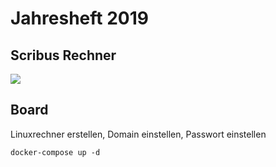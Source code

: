# Jahresheft 2019

## Scribus Rechner

<a href="https://portal.azure.com/#create/Microsoft.Template/uri/https%3A%2F%2Fraw.githubusercontent.com%2FStefanScherer%2Fjh2019%2Fmaster%2Fazuredeploy.json" target="_blank">
    <img src="http://azuredeploy.net/deploybutton.png"/>
</a>

## Board

Linuxrechner erstellen, Domain einstellen, Passwort einstellen

```
docker-compose up -d
```
